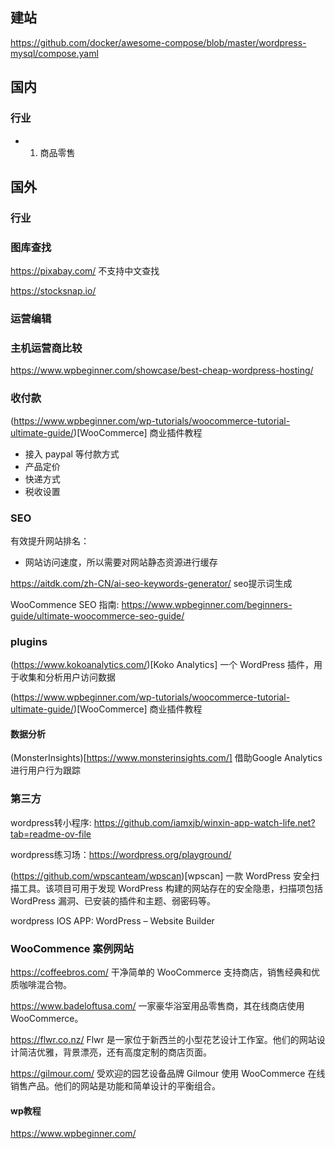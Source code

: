 ## 建站

https://github.com/docker/awesome-compose/blob/master/wordpress-mysql/compose.yaml

## 国内
### 行业
- 1. 商品零售

## 国外
### 行业

### 图库查找

https://pixabay.com/  不支持中文查找

https://stocksnap.io/

### 运营编辑

### 主机运营商比较

https://www.wpbeginner.com/showcase/best-cheap-wordpress-hosting/

### 收付款

(https://www.wpbeginner.com/wp-tutorials/woocommerce-tutorial-ultimate-guide/)[WooCommerce] 商业插件教程
- 接入 paypal 等付款方式
- 产品定价
- 快递方式
- 税收设置
  
### SEO

有效提升网站排名：

- 网站访问速度，所以需要对网站静态资源进行缓存

https://aitdk.com/zh-CN/ai-seo-keywords-generator/ seo提示词生成

WooCommence SEO 指南: https://www.wpbeginner.com/beginners-guide/ultimate-woocommerce-seo-guide/

### plugins

(https://www.kokoanalytics.com/)[Koko Analytics]  一个 WordPress 插件，用于收集和分析用户访问数据

(https://www.wpbeginner.com/wp-tutorials/woocommerce-tutorial-ultimate-guide/)[WooCommerce] 商业插件教程

#### 数据分析

(MonsterInsights)[https://www.monsterinsights.com/] 借助Google Analytics进行用户行为跟踪

### 第三方

wordpress转小程序: https://github.com/iamxjb/winxin-app-watch-life.net?tab=readme-ov-file

wordpress练习场：https://wordpress.org/playground/

(https://github.com/wpscanteam/wpscan)[wpscan] 一款 WordPress 安全扫描工具。该项目可用于发现 WordPress 构建的网站存在的安全隐患，扫描项包括 WordPress 漏洞、已安装的插件和主题、弱密码等。

wordpress IOS APP: WordPress – Website Builder

### WooCommence 案例网站

https://coffeebros.com/  干净简单的 WooCommerce 支持商店，销售经典和优质咖啡混合物。

https://www.badeloftusa.com/   一家豪华浴室用品零售商，其在线商店使用 WooCommerce。

https://flwr.co.nz/    Flwr 是一家位于新西兰的小型花艺设计工作室。他们的网站设计简洁优雅，背景漂亮，还有高度定制的商店页面。

https://gilmour.com/     受欢迎的园艺设备品牌 Gilmour 使用 WooCommerce 在线销售产品。他们的网站是功能和简单设计的平衡组合。


#### wp教程

https://www.wpbeginner.com/
